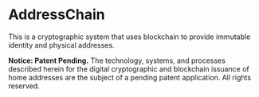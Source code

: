 # AddressChain

This is a cryptographic system that uses blockchain to provide immutable identity and physical addresses.

**Notice: Patent Pending.** The technology, systems, and processes described herein for the digital cryptographic and blockchain issuance of home addresses are the subject of a pending patent application. All rights reserved.